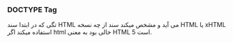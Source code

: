 ### DOCTYPE Tag
تگی که در ابتدا سند HTML می آید و مشخص میکند سند از چه نسخه HTML یا xHTML استفاده میکند اگر html خالی بود به معنی HTML 5 است.

